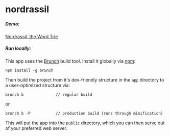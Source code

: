 nordrassil
==========

##### Demo:
[Nordrassil, the Word Trie](http://mgarbacz.github.io/nordrassil/)

##### Run locally:
This app uses the [Brunch](http://brunch.io) build tool. Install it
globally via [npm](https://www.npmjs.org/):

    npm install -g brunch

Then build the project from it's dev-friendly structure in the `app`
directory to a user-optimized structure via:

    brunch b              // regular build

or

    brunch b -P           // production build (runs through minification)

This will put the app into the `public` directory, which you can then serve
out of your preferred web server.

